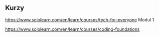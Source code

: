 ## Kurzy
https://www.sololearn.com/en/learn/courses/tech-for-everyone Modul 1

https://www.sololearn.com/en/learn/courses/coding-foundations
